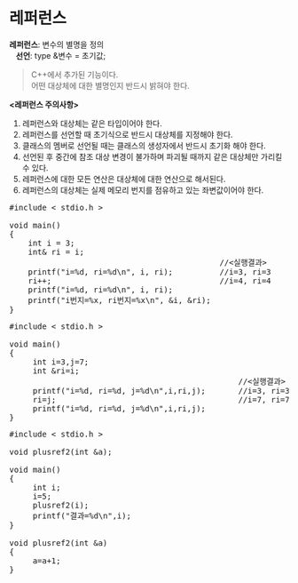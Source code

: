 # 레퍼런스
**레퍼런스**: 변수의 별명을 정의  
&nbsp;&nbsp;&nbsp;**선언**: type &변수 = 초기값;  
> C++에서 추가된 기능이다.  
> 어떤 대상체에 대한 별명인지 반드시 밝혀야 한다.

**<레퍼런스 주의사항>**
1. 레퍼런스와 대상체는 같은 타입이어야 한다.
2. 레퍼런스를 선언할 때 초기식으로 반드시 대상체를 지정해야 한다.
3. 클래스의 멤버로 선언될 때는 클래스의 생성자에서 반드시 초기화 해야 한다.
4. 선언된 후 중간에 참조 대상 변경이 불가하며 파괴될 때까지 같은 대상체만 가리킬 수 있다.
5. 레퍼런스에 대한 모든 연산은 대상체에 대한 연산으로 해서된다.
6. 레퍼런스의 대상체는 실제 메모리 번지를 점유하고 있는 좌변값이어야 한다.

<pre>#include < stdio.h >

void main()
{
    int i = 3;
    int& ri = i;
                                             //<실행결과>
    printf("i=%d, ri=%d\n", i, ri);          //i=3, ri=3
    ri++;                                    //i=4, ri=4
    printf("i=%d, ri=%d\n", i, ri);
    printf("i번지=%x, ri번지=%x\n", &i, &ri);
}</pre>

<pre>#include < stdio.h >
 
void main()
{
     int i=3,j=7;
     int &ri=i;
                                                 //<실행결과>
     printf("i=%d, ri=%d, j=%d\n",i,ri,j);       //i=3, ri=3, j=7
     ri=j;                                       //i=7, ri=7, j=7
     printf("i=%d, ri=%d, j=%d\n",i,ri,j);
}</pre>

<pre>#include < stdio.h >

void plusref2(int &a);

void main()
{
     int i;
     i=5;
     plusref2(i);
     printf("결과=%d\n",i);
}

void plusref2(int &a)
{
     a=a+1;
}</pre>
